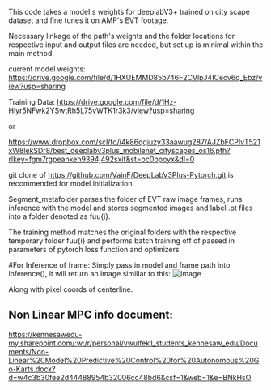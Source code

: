 This code takes a model's weights for deeplabV3+ trained on city scape dataset and fine tunes it on AMP's EVT footage.

Necessary linkage of the path's weights and the folder locations for respective input and output files are needed, but set up is minimal within the main method.

current model weights: https://drive.google.com/file/d/1HXUEMMD85b746F2CVlpJ4ICecv6q_Ebz/view?usp=sharing


Training Data: 
https://drive.google.com/file/d/1Hz-Hlyr5NFwk2YSwtRh5L75vWTK1r3k3/view?usp=sharing

or 

https://www.dropbox.com/scl/fo/i4k86qqiuzy33aawug287/AJZbFCPIvT521xW8lekSDr8/best_deeplabv3plus_mobilenet_cityscapes_os16.pth?rlkey=fgm7rgpeankeh9394j492sxif&st=oc0bpoyx&dl=0

git clone of https://github.com/VainF/DeepLabV3Plus-Pytorch.git is recommended for model initialization. 

Segment_metafolder parses the folder of EVT raw image frames, runs inference with the model and stores segmented images and label .pt files into a folder denoted as fuu{i}.

The training method matches the original folders with the respective temporary folder fuu{i} and performs batch training off of passed in parameters of pytorch loss function and optimizers

#For Inference of frame:
  Simply pass in model and frame path into inference(), it will return an image similiar to this: ![image](https://github.com/user-attachments/assets/30c19974-16a1-4267-9e3e-4883c6860a2c)

  Along with pixel coords of centerline.


## Non Linear MPC info document:
https://kennesawedu-my.sharepoint.com/:w:/r/personal/vwulfek1_students_kennesaw_edu/Documents/Non-Linear%20Model%20Predictive%20Control%20for%20Autonomous%20Go-Karts.docx?d=w4c3b30fee2d44488954b32006cc48bd6&csf=1&web=1&e=BNkHsO

